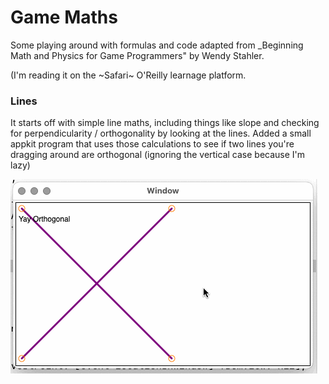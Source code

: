 # Game Maths

Some playing around with formulas and code adapted from _Beginning Math
and Physics for Game Programmers" by Wendy Stahler.

(I'm reading it on the ~Safari~ O'Reilly learnage platform.

### Lines

It starts off with simple line maths, including things like slope
and checking for perpendicularity / orthogonality by looking at
the lines.  Added a small appkit program that uses those calculations
to see if two lines you're dragging around are orthogonal (ignoring the
vertical case because I'm lazy)

![](assets/orthogonality.gif)
